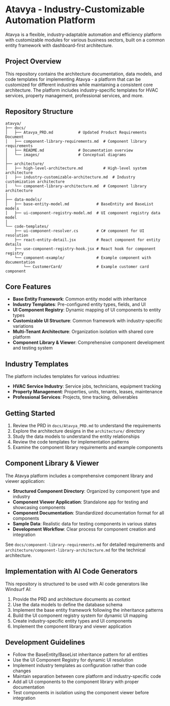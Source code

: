 # Atavya - Industry-Customizable Automation Platform

Atavya is a flexible, industry-adaptable automation and efficiency platform with customizable modules for various business sectors, built on a common entity framework with dashboard-first architecture.

## Project Overview

This repository contains the architecture documentation, data models, and code templates for implementing Atavya - a platform that can be customized for different industries while maintaining a consistent core architecture. The platform includes industry-specific templates for HVAC services, property management, professional services, and more.

## Repository Structure

```
atavya/
├── docs/
│   ├── Atavya_PRD.md           # Updated Product Requirements Document
│   ├── component-library-requirements.md  # Component library requirements
│   ├── README.md               # Documentation overview
│   └── images/                 # Conceptual diagrams
│
├── architecture/
│   ├── high-level-architecture.md         # High-level system architecture
│   ├── industry-customizable-architecture.md  # Industry customization architecture 
│   └── component-library-architecture.md  # Component library architecture
│
├── data-models/
│   ├── base-entity-model.md            # BaseEntity and BaseList models
│   ├── ui-component-registry-model.md  # UI component registry data model
│
└── code-templates/
    ├── ui-component-resolver.cs        # C# component for UI resolution
    ├── react-entity-detail.jsx         # React component for entity details
    ├── use-component-registry-hook.jsx # React hook for component registry
    └── component-example/              # Example component with documentation
        └── CustomerCard/               # Example customer card component
```

## Core Features

- **Base Entity Framework**: Common entity model with inheritance
- **Industry Templates**: Pre-configured entity types, fields, and UI
- **UI Component Registry**: Dynamic mapping of UI components to entity types
- **Customizable UI Structure**: Common framework with industry-specific variations
- **Multi-Tenant Architecture**: Organization isolation with shared core platform
- **Component Library & Viewer**: Comprehensive component development and testing system

## Industry Templates

The platform includes templates for various industries:

- **HVAC Service Industry**: Service jobs, technicians, equipment tracking
- **Property Management**: Properties, units, tenants, leases, maintenance
- **Professional Services**: Projects, time tracking, deliverables

## Getting Started

1. Review the PRD in `docs/Atavya_PRD.md` to understand the requirements
2. Explore the architecture designs in the `architecture/` directory
3. Study the data models to understand the entity relationships
4. Review the code templates for implementation patterns
5. Examine the component library requirements and example components

## Component Library & Viewer

The Atavya platform includes a comprehensive component library and viewer application:

- **Structured Component Directory**: Organized by component type and industry
- **Component Viewer Application**: Standalone app for testing and showcasing components
- **Component Documentation**: Standardized documentation format for all components
- **Sample Data**: Realistic data for testing components in various states
- **Development Workflow**: Clear process for component creation and integration

See `docs/component-library-requirements.md` for detailed requirements and `architecture/component-library-architecture.md` for the technical architecture.

## Implementation with AI Code Generators

This repository is structured to be used with AI code generators like Windsurf AI:

1. Provide the PRD and architecture documents as context
2. Use the data models to define the database schema
3. Implement the base entity framework following the inheritance patterns
4. Build the UI component registry system for dynamic UI mapping
5. Create industry-specific entity types and UI components
6. Implement the component library and viewer application

## Development Guidelines

- Follow the BaseEntity/BaseList inheritance pattern for all entities
- Use the UI Component Registry for dynamic UI resolution
- Implement industry templates as configuration rather than code changes
- Maintain separation between core platform and industry-specific code
- Add all UI components to the component library with proper documentation
- Test components in isolation using the component viewer before integration
